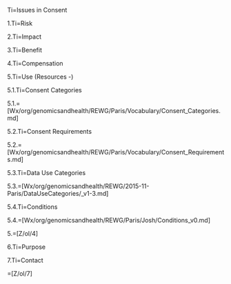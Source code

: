 Ti=Issues in Consent

1.Ti=Risk

2.Ti=Impact

3.Ti=Benefit

4.Ti=Compensation

5.Ti=Use (Resources -)

5.1.Ti=Consent Categories

5.1.=[Wx/org/genomicsandhealth/REWG/Paris/Vocabulary/Consent_Categories.md]

5.2.Ti=Consent Requirements

5.2.=[Wx/org/genomicsandhealth/REWG/Paris/Vocabulary/Consent_Requirements.md]

5.3.Ti=Data Use Categories

5.3.=[Wx/org/genomicsandhealth/REWG/2015-11-Paris/DataUseCategories/_v1-3.md]

5.4.Ti=Conditions

5.4.=[Wx/org/genomicsandhealth/REWG/Paris/Josh/Conditions_v0.md]

5.=[Z/ol/4]

6.Ti=Purpose

7.Ti=Contact

=[Z/ol/7]